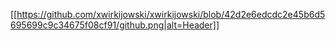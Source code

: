 [[https://github.com/xwirkijowski/xwirkijowski/blob/42d2e6edcdc2e45b6d5695699c9c34675f08cf91/github.png|alt=Header]]
